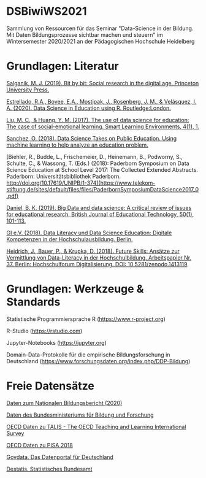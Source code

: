 # DSBiwiWS2021
 Sammlung von Ressourcen für das Seminar "Data-Science in der Bildung. Mit Daten Bildungsprozesse sichtbar machen und steuern" im Wintersemester 2020/2021 an der Pädagogischen Hochschule Heidelberg

# Grundlagen: Literatur
[Salganik, M. J. (2019). Bit by bit: Social research in the digital age. Princeton University Press.](https://www.bitbybitbook.com/en/1st-ed/preface/)

[Estrellado, R.A., Bovee, E.A., Mostipak, J., Rosenberg, J. M., & Velásquez, I. A. (2020). Data Science in Education using R. Routledge:London.](https://datascienceineducation.com)

[Liu, M. C., & Huang, Y. M. (2017). The use of data science for education: The case of social-emotional learning. Smart Learning Environments, 4(1), 1.](https://slejournal.springeropen.com/articles/10.1186/s40561-016-0040-4)

[Sanchez, O. (2018). Data Science Takes on Public Education. Using machine learning to help analyze an education problem.](https://towardsdatascience.com/data-science-takes-on-public-education-f432910ea9f0)

[Biehler, R., Budde, L., Frischemeier, D., Heinemann, B., Podworny, S., Schulte, C., & Wassong, T. (Eds.) (2018): Paderborn Symposium on Data Science Education at School Level 2017: The Collected Extended Abstracts. Paderborn: Universitätsbibliothek Paderborn. http://doi.org/10.17619/UNIPB/1-374](https://www.telekom-stiftung.de/sites/default/files/files/PaderbornSymposiumDataScience2017_0.pdf)

[Daniel, B. K. (2019). Big Data and data science: A critical review of issues for educational research. British Journal of Educational Technology, 50(1), 101-113.](https://onlinelibrary.wiley.com/doi/abs/10.1111/bjet.12595)

[GI e.V. (2018). Data Literacy und Data Science Education: Digitale Kompetenzen in der Hochschulausbildung. Berlin.](https://gi.de/fileadmin/GI/Hauptseite/Aktuelles/Aktionen/Data_Literacy/GI_DataScience_2018-04-20_FINAL.pdf)

[Heidrich, J., Bauer, P., & Krupka, D. (2018). Future Skills: Ansätze zur Vermittlung von Data-Literacy in der Hochschulbildung.  Arbeitspapier Nr. 37. Berlin: Hochschulforum Digitalisierung. DOI: 10.5281/zenodo.1413119](https://hochschulforumdigitalisierung.de/sites/default/files/dateien/HFD_AP_Nr37_DALI_Studie.pdf)

# Grundlagen: Werkzeuge & Standards
Statistische Programmiersprache R (https://www.r-project.org)

R-Studio (https://rstudio.com)

Jupyter-Notebooks (https://jupyter.org)

Domain-Data-Protokolle für die empirische Bildungsforschung in Deutschland (https://www.forschungsdaten.org/index.php/DDP-Bildung)


# Freie Datensätze

[Daten zum Nationalen Bildungsbericht (2020)](https://www.bildungsbericht.de/de/datengrundlagen/daten-2020)

[Daten des Bundesministeriums für Bildung und Forschung](https://www.datenportal.bmbf.de/portal/de/K2.html)

[OECD Daten zu TALIS - The OECD Teaching and Learning International Survey](http://www.oecd.org/education/talis/talis-2018-data.htm)

[OECD Daten zu PISA 2018](https://www.oecd.org/pisa/data/2018database/#d.en.516012)

[Govdata. Das Datenportal für Deutschland](https://www.govdata.de/web/guest/suchen/-/searchresult/q//f/groups%3Aeduc%2C)

[Destatis. Statistisches Bundesamt](https://www-genesis.destatis.de/genesis/online?operation=themes&levelindex=0&levelid=1593405666871&code=21#abreadcrumb)